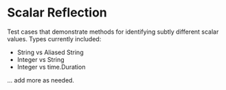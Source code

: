 Scalar Reflection
=================

Test cases that demonstrate methods for identifying subtly different scalar
values.  Types currently included:

* String vs Aliased String
* Integer vs String
* Integer vs time.Duration

... add more as needed.